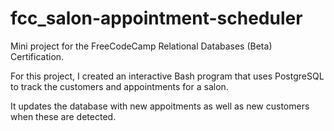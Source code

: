 # fcc_salon-appointment-scheduler

Mini project for the FreeCodeCamp Relational Databases (Beta) Certification.

For this project, I created an interactive Bash program that uses PostgreSQL to track the customers and appointments for a salon.

It updates the database with new appoitments as well as new customers when these are detected.
